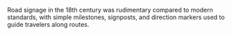 Road signage in the 18th century was rudimentary compared to modern standards, with simple milestones, signposts, and direction markers used to guide travelers along routes.
